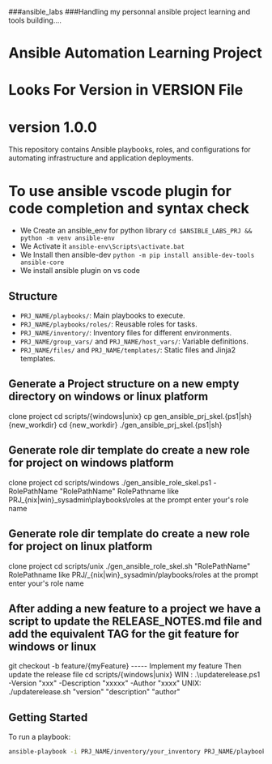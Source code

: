 ###ansible_labs
###Handling my personnal ansible project learning and tools building....

# Ansible Automation Learning Project
# Looks For Version in VERSION File
# version 1.0.0
This repository contains Ansible playbooks, roles, and configurations for automating infrastructure and application deployments.

# To use ansible vscode plugin for code completion and syntax check

- We Create an ansible_env for python library `cd $ANSIBLE_LABS_PRJ && python -m venv ansible-env`
- We Activate it `ansible-env\Scripts\activate.bat`
- We Install then ansible-dev `python -m pip install ansible-dev-tools ansible-core`
- We install ansible plugin on vs code 


## Structure

- `PRJ_NAME/playbooks/`: Main playbooks to execute.
- `PRJ_NAME/playbooks/roles/`: Reusable roles for tasks.
- `PRJ_NAME/inventory/`: Inventory files for different environments.
- `PRJ_NAME/group_vars/` and `PRJ_NAME/host_vars/`: Variable definitions.
- `PRJ_NAME/files/` and `PRJ_NAME/templates/`: Static files and Jinja2 templates.

## Generate a Project structure on a new empty directory on windows or linux platform
clone project
cd scripts/{windows|unix}
cp gen_ansible_prj_skel.{ps1|sh} {new_workdir}
cd {new_workdir}
./gen_ansible_prj_skel.{ps1|sh}

## Generate role dir template do create a new role for project on windows platform
clone project
cd scripts/windows
./gen_ansible_role_skel.ps1 -RolePathName "RolePathName" 
RolePathname like PRJ\_{nix|win}_sysadmin\playbooks\roles at the prompt enter your's role name

## Generate role dir template do create a new role for project on linux platform
clone project
cd scripts/unix
./gen_ansible_role_skel.sh "RolePathName" 
RolePathname like PRJ/_{nix|win}_sysadmin/playbooks/roles at the prompt enter your's role name

## After adding a new feature to a project we have a script to update the RELEASE_NOTES.md file and add the equivalent TAG for the git feature for windows or linux
git checkout -b feature/{myFeature}
----- Implement my feature Then update the release file
cd scripts/{windows|unix}
WIN : .\updaterelease.ps1 -Version "xxx" -Description "xxxxx" -Author "xxxx"
UNIX:  ./updaterelease.sh "version" "description" "author"

## Getting Started

To run a playbook:

```bash
ansible-playbook -i PRJ_NAME/inventory/your_inventory PRJ_NAME/playbooks/your_playbook.yml

